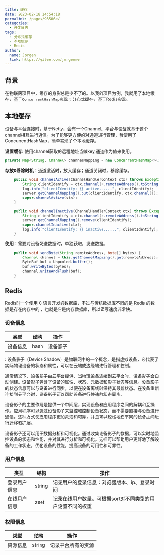 ```yaml
---
title: 缓存
date: 2023-02-18 14:54:18
permalink: /pages/93506e/
categories:
  - 开发日志
tags:
  - 分布式缓存
  - 本地缓存
  - Redis
author: 
  name: Jorgen
  link: https://gitee.com/jorgenme
---
```


## 背景
在物联网项目中，缓存的身影总是少不了的。以我的项目为例，我就用了本地缓存，基于`ConcurrentHashMap`实现；分布式缓存，基于Redis实现。

<!-- more -->

## 本地缓存
设备与平台连接时，基于Netty，会有一个Channel。平台与设备就基于这个channel相互进行通信。为了能够更方便的对通道进行管理，我使用了ConcurrentHashMap，简单实现了个本地缓存。

**设置缓存**: 使用channel获取的远程地址当做key,通道作为值来使用。
```java
private Map<String, Channel> channelMapping = new ConcurrentHashMap<>(16);
```

**存放&移除时机**：通道激活时，放入缓存；通道关闭时，移除缓存。
```java
    public void channelActive(ChannelHandlerContext ctx) throws Exception {
        String clientIdentify = ctx.channel().remoteAddress().toString();
        log.info("clientIdentify: {} active......", clientIdentify);
        server.getChannelMapping().put(clientIdentify, ctx.channel());
        super.channelActive(ctx);
    }

    public void channelInactive(ChannelHandlerContext ctx) throws Exception {
        String clientIdentify = ctx.channel().remoteAddress().toString();
        server.getChannelMapping().remove(clientIdentify);
        super.channelInactive(ctx);
        log.info("clientIdentify: {} inactive......", clientIdentify);
    }
```

**使用**：需要对设备发送数据时，单独获取，发送数据。
```Java
    public void sendByte(String remoteAddress, byte[] bytes) {
        Channel channel = this.getChannelMapping().get(remoteAddress);
        ByteBuf buf = Unpooled.buffer();
        buf.writeBytes(bytes);
        channel.writeAndFlush(buf);
    }
```

## Redis
Redis时一个使用 C 语言开发的数据库，不过与传统数据库不同的是 Redis 的数据是存在内存中的 ，也就是它是内存数据库，所以读写速度非常快。

### 设备信息
| 类型 | 结构 | 操作 |
| --- | --- | --- |
| 设备信息 | hash | 设备影子<Badge text="注释" type="warning"/> |
<Badge text="解释" type="error" vertical="middle"/>: 设备影子（Device Shadow）是物联网中的一个概念，是指虚拟设备，它代表了实际物理设备的状态和属性，可以在云端或边缘端进行管理和控制。

通常情况下，设备影子由云平台提供，当物理设备连接到云平台时，设备影子会自动创建。设备影子包含了设备的属性、状态、元数据和影子状态等信息。设备影子的状态信息可以与设备进行同步，以便在设备离线时保持其最新状态。在设备重新连接到云平台时，设备影子可以帮助设备进行快速的状态同步。

设备影子的主要作用是提供一个中间层，实现设备和应用程序之间的解耦和互操作。应用程序可以通过设备影子来监控和控制设备状态，而不需要直接与设备进行通信。这种方式使应用程序更加灵活和可靠，并且可以轻松地在不同的设备之间进行迁移和扩展。

设备影子还可以用于数据分析和可视化。通过收集设备影子的数据，可以实时地监控设备的状态和性能，并对其进行分析和可视化。这样可以帮助用户更好地了解设备的工作状态，优化设备的性能，提高设备的可用性和可靠性。


### 用户信息
| 类型 | 结构 | 操作 |
| --- | --- | --- |
| 登录用户信息 | string | 记录用户的登录信息：浏览器版本、ip、登录时间 |
| 在线用户信息 | zset | 记录在线用户数量。可根据sort对不同类型的用户设置不同的权重 |


### 权限信息
| 类型 | 结构 | 操作 |
| --- | --- | --- |
| 资源信息 | string | 记录平台所有的资源 |
